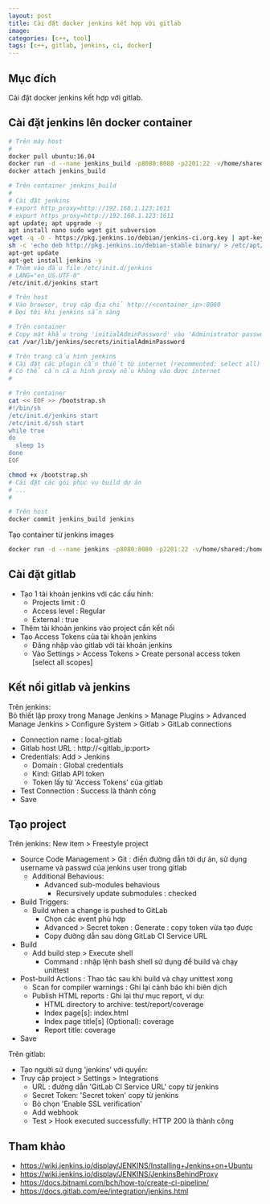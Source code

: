 ```yaml
---
layout: post
title: Cài đặt docker jenkins kết hợp với gitlab  
image: 
categories: [c++, tool]
tags: [c++, gitlab, jenkins, ci, docker]
---
```


## Mục đích  
Cài đặt docker jenkins kết hợp với gitlab.  

## Cài đặt jenkins lên docker container  
```bash
# Trên máy host 
#
docker pull ubuntu:16.04
docker run -d --name jenkins_build -p8080:8080 -p2201:22 -v/home/shared:/home/shared -v/home/jenkins:/var/lib/jenkins --restart=always -it ubuntu:16.04
docker attach jenkins_build

# Trên container jenkins_build
#
# Cài đặt jenkins 
# export http_proxy=http://192.168.1.123:1611
# export https_proxy=http://192.168.1.123:1611
apt update; apt upgrade -y
apt install nano sudo wget git subversion
wget -q -O - https://pkg.jenkins.io/debian/jenkins-ci.org.key | apt-key add -
sh -c 'echo deb http://pkg.jenkins.io/debian-stable binary/ > /etc/apt/sources.list.d/jenkins.list'
apt-get update
apt-get install jenkins -y
# Thêm vào đầu file /etc/init.d/jenkins
# LANG="en_US.UTF-8"
/etc/init.d/jenkins start

# Trên host 
# Vào browser, truy cập địa chỉ http://<container_ip>:8080
# Đợi tới khi jenkins sẵn sàng 

# Trên container
# Copy mật khẩu trong 'initialAdminPassword' vào 'Administrator password' trên browser của host 
cat /var/lib/jenkins/secrets/initialAdminPassword

# Trên trang cấu hình jenkins 
# Cài đặt các plugin cần thiết từ internet (recommented: select all) 
# Có thể cần cấu hình proxy nếu không vào được internet 
#

# Trên container
cat << EOF >> /bootstrap.sh
#!/bin/sh
/etc/init.d/jenkins start
/etc/init.d/ssh start
while true
do
  sleep 1s
done
EOF

chmod +x /bootstrap.sh
# Cài đặt các gói phục vụ build dự án
# ...
#

# Trên host
docker commit jenkins_build jenkins
```

Tạo container từ jenkins images 
```bash
docker run -d --name jenkins -p8080:8080 -p2201:22 -v/home/shared:/home/shared -v/home/jenkins:/var/lib/jenkins --restart=always -it jenkins /bootstrap.sh
```

## Cài đặt gitlab
- Tạo 1 tài khoản jenkins với các cấu hình:
  * Projects limit : 0
  * Access level : Regular
  * External : true
- Thêm tài khoản jenkins vào project cần kết nối 
- Tạo Access Tokens của tài khoản jenkins 
  * Đăng nhập vào gitlab với tài khoản jenkins
  * Vào Settings > Access Tokens > Create personal access token [select all scopes]

## Kết nối gitlab và jenkins  
Trên jenkins:  
Bỏ thiết lập proxy trong Manage Jenkins > Manage Plugins > Advanced
Manage Jenkins > Configure System > Gitlab > GitLab connections  
- Connection name : local-gitlab
- Gitlab host URL : http://<gitlab_ip:port>
- Credentials: Add > Jenkins 
  * Domain : Global credentials
  * Kind: Gitlab API token
  * Token lấy từ 'Access Tokens' của gitlab
- Test Connection : Success là thành công  
- Save 

## Tạo project  
Trên jenkins:
New item > Freestyle project 
- Source Code Management > Git : điền đường dẫn tới dự án, sử dụng username và passwd của jenkins user trong gitlab
  * Additional Behavious:
    * Advanced sub-modules behavious
      * Recursively update submodules : checked
- Build Triggers:
  * Build when a change is pushed to GitLab
    * Chọn các event phù hợp 
    * Advanced > Secret token : Generate : copy token vừa tạo được 
    * Copy đường dẫn sau dòng GitLab CI Service URL
- Build
  * Add build step > Execute shell
    * Command : nhập lệnh bash shell sử dụng để build và chạy unittest 
- Post-build Actions : Thao tác sau khi build và chạy unittest xong 
  * Scan for compiler warnings : Ghi lại cảnh báo khi biên dịch 
  * Publish HTML reports : Ghi lại thư mục report, ví dụ:
    * HTML directory to archive: test/report/coverage
    * Index page[s]: index.html
    * Index page title[s] (Optional): coverage
    * Report title: coverage
- Save
    
Trên gitlab:  
- Tạo người sử dụng 'jenkins' với quyền: 
- Truy cập project > Settings > Integrations
  * URL : đường dẫn 'GitLab CI Service URL' copy từ jenkins
  * Secret Token: 'Secret token' copy từ jenkins
  * Bỏ chọn 'Enable SSL verification'
  * Add webhook 
  * Test > Hook executed successfully: HTTP 200 là thành công 

## Tham khảo  
- https://wiki.jenkins.io/display/JENKINS/Installing+Jenkins+on+Ubuntu
- https://wiki.jenkins.io/display/JENKINS/JenkinsBehindProxy
- https://docs.bitnami.com/bch/how-to/create-ci-pipeline/
- https://docs.gitlab.com/ee/integration/jenkins.html


